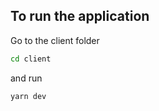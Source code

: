 ## To run the application

Go to the client folder

```bash
cd client
```

and run

```bash
yarn dev
```
